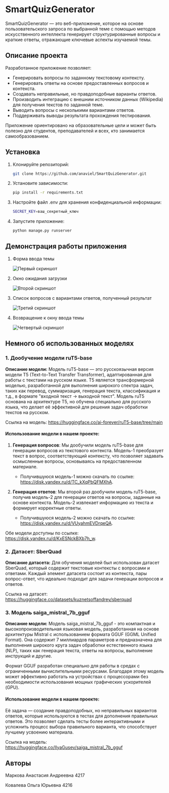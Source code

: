 # SmartQuizGenerator

SmartQuizGenerator — это веб-приложение, которое на основе пользовательского запроса
по выбранной теме с помощью методов искусственного интеллекта генерирует
структурированные вопросы и краткие ответы, отражающие ключевые аспекты изучаемой темы.

## Описание проекта

Разработанное приложение позволяет:

- Генерировать вопросы по заданному текстовому контексту.
- Генерировать ответы на основе предоставленных вопросов и контекста.
- Создавать неправильные, но правдоподобные варианты ответов.
- Производить интеграцию с внешним источником данных (Wikipedia) для получения текстов по заданной теме.
- Выводить вопросы с несколькими вариантами ответов.
- Поддерживать выводы результата прохождения тестирования.

Приложение ориентировано на образовательные цели и может быть полезно для студентов, преподавателей и всех, кто занимается самообразованием.

## Установка

1. Клонируйте репозиторий:
   ```bash
   git clone https://github.com/anaviel/SmartQuizGenerator.git
2. Установите зависимости:
   ```bash
   pip install -r requirements.txt
3. Настройте файл .env для хранения конфиденциальной информации:
   ```bash
   SECRET_KEY=ваш_секретный_ключ
4. Запустите приложение:
   ```bash
   python manage.py runserver

## Демонстрация работы приложения

1. Форма ввода темы

   ![Первый скриншот](https://github.com/anaviel/SmartQuizGenerator/blob/master/screen/1.png)

2. Окно ожидания загрузки

   ![Второй скриншот](https://github.com/anaviel/SmartQuizGenerator/blob/master/screen/2.png)

3. Список вопросов с вариантами ответов, полученный результат

   ![Третий скриншот](https://github.com/anaviel/SmartQuizGenerator/blob/master/screen/3.jpg)

4. Возвращение к окну ввода темы

   ![Четвертый скриншот](https://github.com/anaviel/SmartQuizGenerator/blob/master/screen/4.png)

## Немного об использованных моделях

### 1. Дообучение модели ruT5-base

**Описание модели:**
Модель ruT5-base — это русскоязычная версия модели T5 (Text-to-Text Transfer Transformer),
адаптированная для работы с текстами на русском языке.
T5 является трансформерной моделью, разработанной для выполнения широкого спектра задач,
таких как перевод, суммаризация, генерация текста, классификация и т.д.,
в формате "входной текст → выходной текст". Модель ruT5 основана на архитектуре T5,
но обучена специально для русского языка,
что делает её эффективной для решения задач обработки текстов на русском.

Ссылка на модель: https://huggingface.co/ai-forever/ruT5-base/tree/main

#### Использование модели в нашем проекте:

1. **Генерация вопросов**:
Мы дообучили модель ruT5-base для генерации вопросов из текстового контекста.
Модель-1 преобразует текст в вопрос, соответствующий контексту,
что позволяет задавать осмысленные вопросы,
основываясь на предоставленном материале. 
   * Получившуюся модель-1 можно скачать по ссылке: https://disk.yandex.ru/d/TC_kXqPbQFMXhA.

2. **Генерация ответов**:
Мы второй раз дообучили модель ruT5-base, получив модель-2 для генерации ответов на вопросы,
заданные на основе контекста.
Модель-2 извлекает информацию из текста и формирует корректные ответы.
   * Получившуюся модель-2 можно скачать по ссылке: https://disk.yandex.ru/d/VUyahmEVDrqeQA.

Обе модели доступны по ссылке: https://disk.yandex.ru/d/KxESNckBXb7h_w.

### 2. Датасет: SberQuad

**Описание датасета:**
Для обучения моделей был использован датасет SberQuad,
который содержит текстовые контексты с вопросами и ответами.
Каждый элемент датасета состоит из контекста, пары вопрос-ответ,
что идеально подходит для задачи генерации вопросов и ответов.

Ссылка на  датасет: https://huggingface.co/datasets/kuznetsoffandrey/sberquad

### 3. Модель saiga_mistral_7b_gguf

**Описание модели:**
Модель saiga_mistral_7b_gguf - это компактная и высокопроизводительная языковая модель,
разработанная на основе архитектуры Mistral с использованием формата GGUF (GGML Unified Format).
Она содержит 7 миллиардов параметров и предназначена для выполнения широкого круга задач обработки
естественного языка (NLP), таких как генерация текста, ответы на вопросы, выполнение инструкций и другие.

Формат GGUF разработан специально для работы в средах с ограниченными вычислительными ресурсами.
Благодаря этому модель может эффективно работать на устройствах с процессорами без необходимости
использования мощных графических ускорителей (GPU).

#### Использование модели в нашем проекте:

Её задача — создание правдоподобных, но неправильных вариантов ответов,
которые используются в тестах для дополнения правильных ответов.
Это позволяет сделать тесты более интерактивными и усложнить процесс выбора правильного варианта,
что способствует лучшему усвоению материала.

Ссылка на модель: https://huggingface.co/IlyaGusev/saiga_mistral_7b_gguf

## Авторы

Маркова Анастасия Андреевна 4217

Ковалева Ольга Юрьевна 4216
